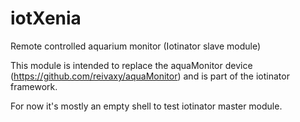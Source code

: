 # iotXenia
Remote controlled aquarium monitor (Iotinator slave module)

This module is intended to replace the aquaMonitor device (https://github.com/reivaxy/aquaMonitor) and is part of the iotinator framework.

For now it's mostly an empty shell to test iotinator master module.
